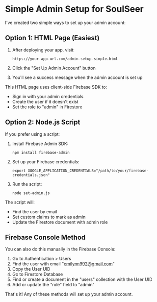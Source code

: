# Simple Admin Setup for SoulSeer

I've created two simple ways to set up your admin account:

## Option 1: HTML Page (Easiest)

1. After deploying your app, visit:
   ```
   https://your-app-url.com/admin-setup-simple.html
   ```

2. Click the "Set Up Admin Account" button

3. You'll see a success message when the admin account is set up

This HTML page uses client-side Firebase SDK to:
- Sign in with your admin credentials
- Create the user if it doesn't exist
- Set the role to "admin" in Firestore

## Option 2: Node.js Script

If you prefer using a script:

1. Install Firebase Admin SDK:
   ```
   npm install firebase-admin
   ```

2. Set up your Firebase credentials:
   ```
   export GOOGLE_APPLICATION_CREDENTIALS="/path/to/your/firebase-credentials.json"
   ```

3. Run the script:
   ```
   node set-admin.js
   ```

The script will:
- Find the user by email
- Set custom claims to mark as admin
- Update the Firestore document with admin role

## Firebase Console Method

You can also do this manually in the Firebase Console:

1. Go to Authentication > Users
2. Find the user with email "emilynn992@gmail.com"
3. Copy the User UID
4. Go to Firestore Database
5. Find or create a document in the "users" collection with the User UID
6. Add or update the "role" field to "admin"

That's it! Any of these methods will set up your admin account.